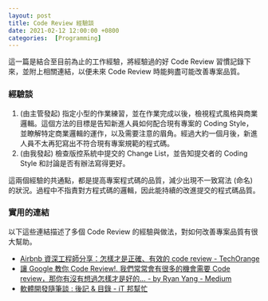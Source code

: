 ```yaml
---
layout: post
title: Code Review 經驗談
date: 2021-02-12 12:00:00 +0800
categories:  [Programming]
--- 
```


這一篇是結合至目前為止的工作經驗，將經驗過的好 Code Review 習慣記錄下來，並附上相關連結，以便未來 Code Review 時能夠盡可能改善專案品質。

### 經驗談

1. (由主管發起) 指定小型的作業練習，並在作業完成以後，檢視程式風格與商業邏輯。這個方法的目標是告知新進人員如何配合現有專案的 Coding Style，並瞭解特定商業邏輯的運作，以及需要注意的眉角。經過大約一個月後，新進人員不太再犯寫出不符合現有專案規範的程式碼。
2. (由我發起) 檢查版控系統中提交的 Change List，並告知提交者的 Coding Style 和討論是否有辦法寫得更好。

這兩個經驗的共通點，都是提高專案程式碼的品質，減少出現不一致寫法 (命名) 的狀況。過程中不指責對方程式碼的邏輯，因此能持續的改進提交的程式碼品質。

### 實用的連結

以下這些連結描述了多個 Code Review 的經驗與做法，對如何改善專案品質有很大幫助。

- [Airbnb 資深工程師分享：怎樣才是正確、有效的 code review - TechOrange](https://buzzorange.com/techorange/2016/08/16/airbnb-code-review/)
- [讓 Google 教你 Code Review!. 我們常常會有很多的機會需要 Code review，那你有沒有想過怎樣才是好的… - by Ryan Yang - Medium](https://medium.com/@ryanyang1221/讓-google-教你-code-review-be251d4d81b4)
- [軟體開發隨筆談 : 後記 & 目錄 - iT 邦幫忙](https://ithelp.ithome.com.tw/articles/10209929)